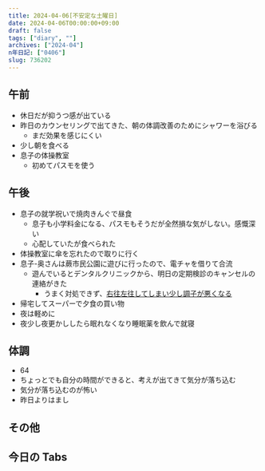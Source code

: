```yaml
---
title: 2024-04-06[不安定な土曜日]
date: 2024-04-06T00:00:00+09:00
draft: false
tags: ["diary", ""]
archives: ["2024-04"]
n年日記: ["0406"]
slug: 736202
---
```


## 午前

- 休日だが抑うつ感が出ている
- 昨日のカウンセリングで出てきた、朝の体調改善のためにシャワーを浴びる
  - まだ効果を感じにくい
- 少し朝を食べる
- 息子の体操教室
  - 初めてパスモを使う

## 午後

- 息子の就学祝いで焼肉きんぐで昼食
  - 息子も小学料金になる、パスモもそうだが全然損な気がしない。感慨深い
  - 心配していたが食べられた
- 体操教室に傘を忘れたので取りに行く
- 息子-奥さんは蕨市民公園に遊びに行ったので、電チャを借りて合流
  - 遊んでいるとデンタルクリニックから、明日の定期検診のキャンセルの連絡がきた
    - うまく対処できず、[右往左往してしまい少し調子が悪くなる](https://misskey.sk85.org/notes/9rremnkizr)
- 帰宅してスーパーで夕食の買い物
- 夜は軽めに
- 夜少し夜更かししたら眠れなくなり睡眠薬を飲んで就寝

## 体調

- 64
- ちょっとでも自分の時間ができると、考えが出てきて気分が落ち込む
- 気分が落ち込むのが怖い
- 昨日よりはまし

## その他

## 今日の Tabs
